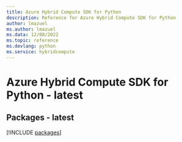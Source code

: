 ```yaml
---
title: Azure Hybrid Compute SDK for Python
description: Reference for Azure Hybrid Compute SDK for Python
author: lmazuel
ms.author: lmazuel
ms.data: 12/08/2022
ms.topic: reference
ms.devlang: python
ms.service: hybridcompute
---
```

# Azure Hybrid Compute SDK for Python - latest
## Packages - latest
[!INCLUDE [packages](hybrid-compute-index.md)]